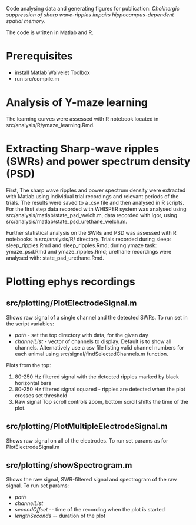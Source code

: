 Code analysing data and generating figures for publication: *Cholinergic suppression of sharp wave-ripples impairs hippocampus-dependent spatial memory*.

The code is written in Matlab and R.

# Prerequisites
* install Matlab Waivelet Toolbox
* run src/compile.m

# Analysis of Y-maze learning
The learning curves were assessed with R notebook located in src/analysis/R/ymaze_learning.Rmd.

# Extracting Sharp-wave ripples (SWRs) and power spectrum density (PSD)
First, The sharp wave ripples and power spectrum density were extracted with Matlab using individual trial recordings and relevant periods of the trials. The results were saved to a .csv file and then analysed in R scripts.
For the first step data recorded with WHISPER system was analysed using src/analysis/matlab/state_psd_welch.m, data recorded with Igor, using src/analysis/matlab/state_psd_urethane_welch.m.

Further statistical analysis on the SWRs and PSD was assessed with R notebooks in src/analysis/R/ directory. Trials recorded during sleep: sleep_ripples.Rmd and sleep_ripples.Rmd; during ymaze task: ymaze_psd.Rmd and ymaze_ripples.Rmd; urethane recordings were analysed with: state_psd_urethane.Rmd.

# Plotting ephys recordings
## src/plotting/PlotElectrodeSignal.m
Shows raw signal of a single channel and the detected SWRs.
To run set in the script variables:
* *path* - set the top directory with data, for the given day
* *channelList* - vector of channels to display. Default is to show all channels.
  Alternatively use a csv file listing valid channel numbers for each animal
  using src/signal/findSelectedChannels.m function.

Plots from the top:
1) 80-250 Hz filtered signal with the detected ripples marked by black
horizontal bars
2) 80-250 Hz filtered signal squared - ripples are detected when the plot
crosses set threshold
3) Raw signal
Top scroll controls zoom, bottom scroll shifts the time of the plot.

## src/plotting/PlotMultipleElectrodeSignal.m
Shows raw signal on all of the electrodes.
To run set params as for PlotElectrodeSignal.m

## src/plotting/showSpectrogram.m
Shows the raw signal, SWR-filtered signal and spectrogram of the raw signal.
To run set params:
* *path*
* *channelList*
* *secondOffset* -- time of the recording when the plot is started
* *lengthSeconds* -- duration of the plot
